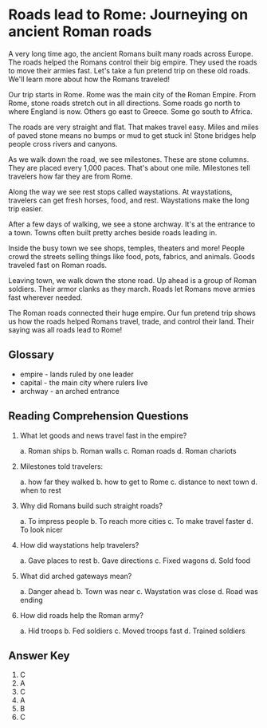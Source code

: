 # Roads lead to Rome: Journeying on ancient Roman roads

A very long time ago, the ancient Romans built many roads across Europe. The roads helped the Romans control their big empire. They used the roads to move their armies fast. Let's take a fun pretend trip on these old roads. We'll learn more about how the Romans traveled!

Our trip starts in Rome. Rome was the main city of the Roman Empire. From Rome, stone roads stretch out in all directions. Some roads go north to where England is now. Others go east to Greece. Some go south to Africa.

The roads are very straight and flat. That makes travel easy. Miles and miles of paved stone means no bumps or mud to get stuck in! Stone bridges help people cross rivers and canyons.

As we walk down the road, we see milestones. These are stone columns. They are placed every 1,000 paces. That's about one mile. Milestones tell travelers how far they are from Rome.

Along the way we see rest stops called waystations. At waystations, travelers can get fresh horses, food, and rest. Waystations make the long trip easier.

After a few days of walking, we see a stone archway. It's at the entrance to a town. Towns often built pretty arches beside roads leading in.

Inside the busy town we see shops, temples, theaters and more! People crowd the streets selling things like food, pots, fabrics, and animals. Goods traveled fast on Roman roads.

Leaving town, we walk down the stone road. Up ahead is a group of Roman soldiers. Their armor clanks as they march. Roads let Romans move armies fast wherever needed.

The Roman roads connected their huge empire. Our fun pretend trip shows us how the roads helped Romans travel, trade, and control their land. Their saying was all roads lead to Rome!

## Glossary

- empire - lands ruled by one leader
- capital - the main city where rulers live
- archway - an arched entrance

## Reading Comprehension Questions

1. What let goods and news travel fast in the empire?

   a. Roman ships
   b. Roman walls
   c. Roman roads
   d. Roman chariots

2. Milestones told travelers:

   a. how far they walked
   b. how to get to Rome
   c. distance to next town
   d. when to rest

3. Why did Romans build such straight roads?

   a. To impress people
   b. To reach more cities
   c. To make travel faster
   d. To look nicer

4. How did waystations help travelers?

   a. Gave places to rest
   b. Gave directions
   c. Fixed wagons
   d. Sold food

5. What did arched gateways mean?

   a. Danger ahead
   b. Town was near
   c. Waystation was close
   d. Road was ending

6. How did roads help the Roman army?

   a. Hid troops
   b. Fed soldiers
   c. Moved troops fast
   d. Trained soldiers

## Answer Key

1. C
2. A
3. C
4. A
5. B
6. C
